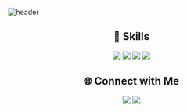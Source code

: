 ![header](https://capsule-render.vercel.app/api?type=waving&color=auto&text=HwangJaeYeon&animation=fadeIn&fontColor=73788A&fontSize=60&height=190)

<h2 align="center">🚀 Skills</h2> <p align="center"> <img src="https://img.shields.io/badge/React-61DAFB.svg?style=for-the-badge&logo=React&logoColor=white"> <img src="https://img.shields.io/badge/Next.js-000000.svg?style=for-the-badge&logo=Next.js&logoColor=white"> <img src="https://img.shields.io/badge/Vue.js-4FC08D?style=for-the-badge&logo=Vue.js&logoColor=white"> <img src="https://img.shields.io/badge/TypeScript-3178C6?style=for-the-badge&logo=TypeScript&logoColor=white"> </p> <h2 align="center">🌐 Connect with Me</h2> <p align="center"> <a href="https://www.frontend-jaeyeon.com/" target="_blank"><img src="https://img.shields.io/badge/Portfolio-FF5722?style=for-the-badge&logo=Google Chrome&logoColor=white"/></a> <a href="https://velog.io/@hjng0825/posts" target="_blank"><img src="https://img.shields.io/badge/Blog-00C853?style=for-the-badge&logo=Velog&logoColor=white"/></a> </p>
